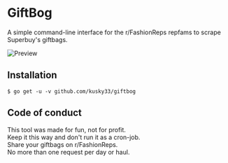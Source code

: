 # GiftBog 
A simple command-line interface for the r/FashionReps repfams to scrape Superbuy's giftbags.

![Preview](https://i.imgur.com/2UurkhM.png)


Installation
------------
``` 
$ go get -u -v github.com/kusky33/giftbog
```

Code of conduct
---------------
This tool was made for fun, not for profit.  
Keep it this way and don't run it as a cron-job.    
Share your giftbags on r/FashionReps.   
No more than one request per day or haul.
